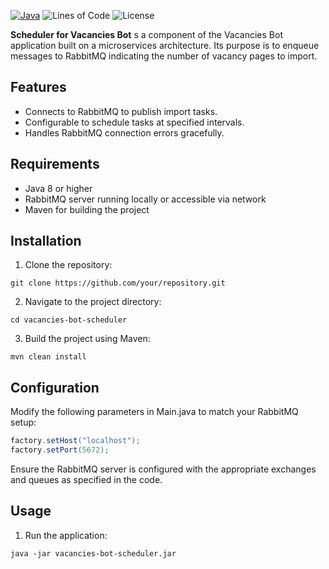 [![Java](https://img.shields.io/badge/Java-8%2B-orange)](https://www.oracle.com/java/)
![Lines of Code](https://img.shields.io/badge/lines_of_code-276-green)
![License](https://img.shields.io/badge/license-MIT-blue)

**Scheduler for Vacancies Bot** s a component of the Vacancies Bot application built on a microservices architecture. Its purpose is to enqueue messages to RabbitMQ indicating the number of vacancy pages to import.

## Features
- Connects to RabbitMQ to publish import tasks.
- Configurable to schedule tasks at specified intervals.
- Handles RabbitMQ connection errors gracefully.

## Requirements
- Java 8 or higher 
- RabbitMQ server running locally or accessible via network 
- Maven for building the project

## Installation
1. Clone the repository:
```shell
git clone https://github.com/your/repository.git
```
2. Navigate to the project directory:
```shell
cd vacancies-bot-scheduler 
```
3. Build the project using Maven:
```shell
mvn clean install
```

## Configuration
Modify the following parameters in Main.java to match your RabbitMQ setup:
```java
factory.setHost("localhost");
factory.setPort(5672);
```
Ensure the RabbitMQ server is configured with the appropriate exchanges and queues as specified in the code.

## Usage
1. Run the application:
```shell
java -jar vacancies-bot-scheduler.jar
```

